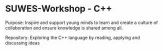 # SUWES-Workshop - C++
Purpose:
Inspire and support young minds to learn and create a culture of collaboration and ensure knowledge is shared among all.

Repository:
Exploring the C++ language by reading, applying and discussing ideas
